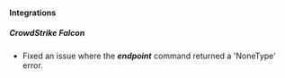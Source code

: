 
#### Integrations
##### CrowdStrike Falcon
- Fixed an issue where the ***endpoint*** command returned a 'NoneType' error.
